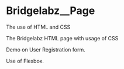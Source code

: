 # Bridgelabz__Page
The use of HTML and CSS

The Bridgelabz HTML page with usage of CSS

Demo on User Registration form.

Use of Flexbox.
